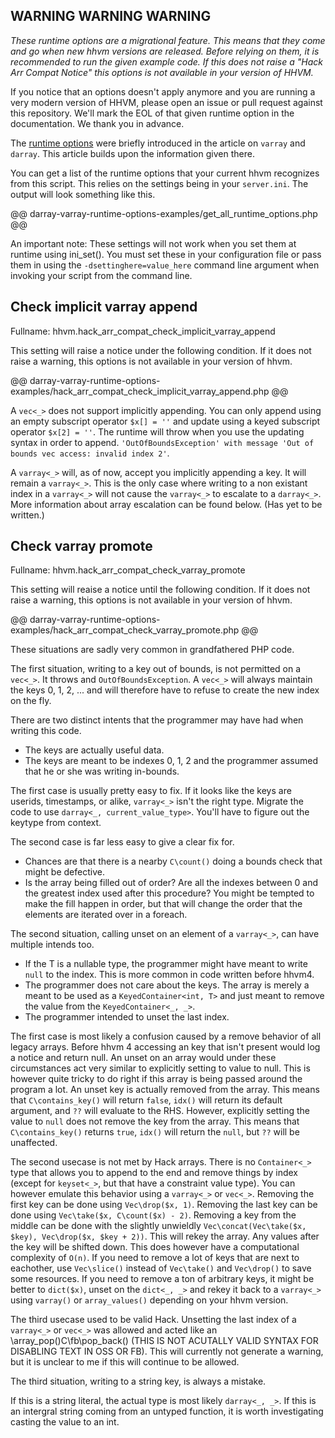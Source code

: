 ## WARNING WARNING WARNING

*These runtime options are a migrational feature. This means that they come and go when new hhvm versions are released. Before relying on them, it is recommended to run the given example code. If this does not raise a "Hack Arr Compat Notice" this options is not available in your version of HHVM.*

If you notice that an options doesn't apply anymore and you are running a very modern version of HHVM, please open an issue or pull request against this repository. We'll mark the EOL of that given runtime option in the documentation. We thank you in advance.

The [runtime options](arrays.md#php-arrays-array-varray-and-darray__runtime-options) were briefly introduced in the article on `varray` and `darray`. This article builds upon the information given there.

You can get a list of the runtime options that your current hhvm recognizes from this script.
This relies on the settings being in your `server.ini`.
The output will look something like this.

@@ darray-varray-runtime-options-examples/get_all_runtime_options.php @@

An important note: These settings will not work when you set them at runtime using ini_set(). You must set these in your configuration file or pass them in using the `-dsettinghere=value_here` command line argument when invoking your script from the command line.

## Check implicit varray append

Fullname: hhvm.hack_arr_compat_check_implicit_varray_append

This setting will raise a notice under the following condition.
If it does not raise a warning, this options is not available in your version of hhvm.

@@ darray-varray-runtime-options-examples/hack_arr_compat_check_implicit_varray_append.php @@

A `vec<_>` does not support implicitly appending. You can only append using an empty subscript operator `$x[] = ''` and update using a keyed subscript operator `$x[2] = ''`. The runtime will throw when you use the updating syntax in order to append. `'OutOfBoundsException' with message 'Out of bounds vec access: invalid index 2'`.

A `varray<_>` will, as of now, accept you implicitly appending a key. It will remain a `varray<_>`. This is the only case where writing to a non existant index in a `varray<_>` will not cause the `varray<_>` to escalate to a `darray<_>`. More information about array escalation can be found below. (Has yet to be written.)

## Check varray promote

Fullname: hhvm.hack_arr_compat_check_varray_promote

This setting will reaise a notice until the following condition.
If it does not raise a warning, this options is not available in your version of hhvm.

@@ darray-varray-runtime-options-examples/hack_arr_compat_check_varray_promote.php @@

These situations are sadly very common in grandfathered PHP code.

The first situation, writing to a key out of bounds, is not permitted on a `vec<_>`. It throws and `OutOfBoundsException`. A `vec<_>` will always maintain the keys 0, 1, 2, ... and will therefore have to refuse to create the new index on the fly.

There are two distinct intents that the programmer may have had when writing this code.

 - The keys are actually useful data.
 - The keys are meant to be indexes 0, 1, 2 and the programmer assumed that he or she was writing in-bounds.

The first case is usually pretty easy to fix. If it looks like the keys are userids, timestamps, or alike, `varray<_>` isn't the right type. Migrate the code to use `darray<_, current_value_type>`. You'll have to figure out the keytype from context.

The second case is far less easy to give a clear fix for.

 - Chances are that there is a nearby `C\count()` doing a bounds check that might be defective.
 - Is the array being filled out of order? Are all the indexes between 0 and the greatest index used after this procedure? You might be tempted to make the fill happen in order, but that will change the order that the elements are iterated over in a foreach.

The second situation, calling unset on an element of a `varray<_>`, can have multiple intends too.

 - If the T is a nullable type, the programmer might have meant to write `null` to the index. This is more common in code written before hhvm4.
 - The programmer does not care about the keys. The array is merely a meant to be used as a `KeyedContainer<int, T>` and just meant to remove the value from the `KeyedContainer<_, _>`.
 - The programmer intended to unset the last index.

The first case is most likely a confusion caused by a remove behavior of all legacy arrays. Before hhvm 4 accessing an key that isn't present would log a notice and return null. An unset on an array would under these circumstances act very similar to explicitly setting to value to null. This is however quite tricky to do right if this array is being passed around the program a lot. An unset key is actually removed from the array. This means that `C\contains_key()` will return `false`, `idx()` will return its default argument, and `??` will evaluate to the RHS. However, explicitly setting the value to `null` does not remove the key from the array. This means that `C\contains_key()` returns `true`, `idx()` will return the `null`, but `??` will be unaffected.

The second usecase is not met by Hack arrays. There is no `Container<_>` type that allows you to append to the end and remove things by index (except for `keyset<_>`, but that have a constraint value type). You can however emulate this behavior using a `varray<_>` or `vec<_>`. Removing the first key can be done using `Vec\drop($x, 1)`. Removing the last key can be done using `Vec\take($x, C\count($x) - 2)`. Removing a key from the middle can be done with the slightly unwieldly `Vec\concat(Vec\take($x, $key), Vec\drop($x, $key + 2))`. This will rekey the array. Any values after the key will be shifted down. This does however have a computational complexity of `O(n)`. If you need to remove a lot of keys that are next to eachother, use `Vec\slice()` instead of `Vec\take()` and `Vec\drop()` to save some resources. If you need to remove a ton of arbitrary keys, it might be better to `dict($x)`, unset on the `dict<_, _>` and rekey it back to a `varray<_>` using `varray()` or `array_values()` depending on your hhvm version.

The third usecase used to be valid Hack. Unsetting the last index of a `varray<_>` or `vec<_>` was allowed and acted like an <oss>\array_pop()</oss><facebook>C\fb\pop_back()</facebook> (THIS IS NOT ACUTALLY VALID SYNTAX FOR DISABLING TEXT IN OSS OR FB). This will currently not generate a warning, but it is unclear to me if this will continue to be allowed.

The third situation, writing to a string key, is always a mistake.

If this is a string literal, the actual type is most likely `darray<_, _>`. If this is an intergral string coming from an untyped function, it is worth investigating casting the value to an int.